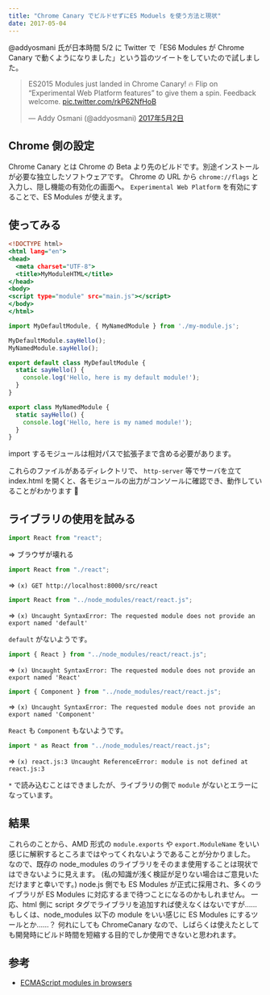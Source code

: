 ```yaml
---
title: "Chrome Canary でビルドせずにES Moduels を使う方法と現状"
date: 2017-05-04
---
```


@addyosmani 氏が日本時間 5/2 に Twitter で「ES6 Modules が Chrome Canary で動くようになりました」という旨のツイートをしていたので試しました。

<blockquote class="twitter-tweet" data-lang="ja"><p lang="en" dir="ltr">ES2015 Modules just landed in Chrome Canary! 🔥 Flip on “Experimental Web Platform features” to give them a spin. Feedback welcome. <a href="https://t.co/rkP62NfHoB">pic.twitter.com/rkP62NfHoB</a></p>&mdash; Addy Osmani (@addyosmani) <a href="https://twitter.com/addyosmani/status/859296190323597313">2017年5月2日</a></blockquote>
<script async src="//platform.twitter.com/widgets.js" charset="utf-8"></script>

## Chrome 側の設定

Chrome Canary とは Chrome の Beta より先のビルドです。別途インストールが必要な独立したソフトウェアです。
Chrome の URL から `chrome://flags` と入力し、隠し機能の有効化の画面へ。
`Experimental Web Platform` を有効にすることで、ES Modules が使えます。

## 使ってみる

```html:index.html
<!DOCTYPE html>
<html lang="en">
<head>
  <meta charset="UTF-8">
  <title>MyModuleHTML</title>
</head>
<body>
<script type="module" src="main.js"></script>
</body>
</html>
```

```js:main.js
import MyDefaultModule, { MyNamedModule } from './my-module.js';

MyDefaultModule.sayHello();
MyNamedModule.sayHello();
```

```js:my-module.js
export default class MyDefaultModule {
  static sayHello() {
    console.log('Hello, here is my default module!');
  }
}

export class MyNamedModule {
  static sayHello() {
    console.log('Hello, here is my named module!');
  }
}
```

import するモジュールは相対パスで拡張子まで含める必要があります。

これらのファイルがあるディレクトリで、 `http-server` 等でサーバを立て index.html を開くと、各モジュールの出力がコンソールに確認でき、動作していることがわかります 🙆

## ライブラリの使用を試みる

```js
import React from "react";
```

=> ブラウザが壊れる

```js
import React from "./react";
```

=> `(x) GET http://localhost:8000/src/react `

```js
import React from "../node_modules/react/react.js";
```

=> `(x) Uncaught SyntaxError: The requested module does not provide an export named 'default'`

`default` がないようです。

```js
import { React } from "../node_modules/react/react.js";
```

=> `(x) Uncaught SyntaxError: The requested module does not provide an export named 'React'`

```js
import { Component } from "../node_modules/react/react.js";
```

=> `(x) Uncaught SyntaxError: The requested module does not provide an export named 'Component'`

`React` も `Component` もないようです。

```js
import * as React from "../node_modules/react/react.js";
```

=> `(x) react.js:3 Uncaught ReferenceError: module is not defined at react.js:3`

`*` で読み込むことはできましたが、ライブラリの側で `module` がないとエラーになっています。

## 結果

これらのことから、AMD 形式の `module.exports` や `export.ModuleName` をいい感じに解釈するところまではやってくれないようであることが分かりました。
なので、既存の node_modules のライブラリをそのまま使用することは現状ではできないように見えます。
(私の知識が浅く検証が足りない場合はご意見いただけますと幸いです。)
node.js 側でも ES Modules が正式に採用され、多くのライブラリが ES Modules に対応するまで待つことになるのかもしれません。
一応、html 側に script タグでライブラリを追加すれば使えなくはないですが……
もしくは、node_modules 以下の module をいい感じに ES Modules にするツールとか……？
何れにしても ChromeCanary なので、しばらくは使えたとしても開発時にビルド時間を短縮する目的でしか使用できないと思われます。

## 参考

- [ECMAScript modules in browsers](https://jakearchibald.com/2017/es-modules-in-browsers/)
